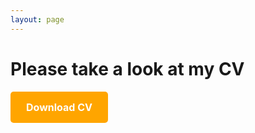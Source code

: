 ```yaml
---
layout: page
---
```


<h1> Please take a look at my CV </h1>

<head>
  <style>
    .download-btn {
      background-color: orange; 
      color: white;
      padding: 15px 25px;
      text-align: center;
      text-decoration: none;
      display: inline-block;
      font-size: 16px;
      font-weight: bold;
      border-radius: 5px;
      border: none;
      cursor: pointer;
      transition: background-color 0.3s;
    }
    .download-btn:hover {
      background-color: #ff7f00; /* Darker orange on hover */
    }
  </style>
</head>
<body>
  <!-- Orange button to download the PDF -->
  <a href="/assets/pdfs/CV_MichaelBieri.pdf" download="CV_MichaelBieri.pdf" class="download-btn">Download CV</a>
</body>